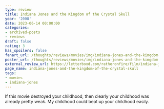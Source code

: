 ```yaml
---
type: review
title: Indiana Jones and the Kingdom of the Crystal Skull
year: '2008'
date: 2023-06-14 00:00:00
categories:
- archived-posts
- reviews
draft: false
rating: 3
has_spoilers: false
fanart_url: /thoughts/reviews/movies/img/indiana-jones-and-the-kingdom-of-the-crystal-skull_fanart.png
poster_url: /thoughts/reviews/movies/img/indiana-jones-and-the-kingdom-of-the-crystal-skull_poster.png
external_review_url: https://letterboxd.com/ratheronfire/film/indiana-jones-and-the-kingdom-of-the-crystal-skull/
page_name: indiana-jones-and-the-kingdom-of-the-crystal-skull
tags:
- movies
- indiana-jones
---
```


If this movie destroyed your childhood, then clearly your childhood was already pretty weak. My childhood could beat up your childhood easily.

